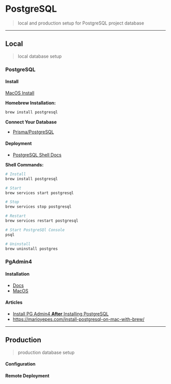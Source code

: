 # PostgreSQL
> local and production setup for PostgreSQL project database

---

## Local
> local database setup

### PostgreSQL

#### Install

[MacOS Install](https://www.postgresql.org/download/macosx/)

**Homebrew Installation:**
```bash
brew install postgresql
```

**Connect Your Database**

- [Prisma/PostgreSQL](https://www.prisma.io/dataguide/postgresql/connecting-to-postgresql-databases)

#### Deployment

- [PostgreSQL Shell Docs](https://www.postgresql.org/docs/current/app-psql.html)

**Shell Commands:**
```bash
# Install
brew install postgresql

# Start
brew services start postgresql

# Stop
brew services stop postgresql

# Restart
brew services restart postgresql

# Start PostgreSQl Console
psql

# Uninstall
brew uninstall postgres
```

### PgAdmin4

#### Installation

- [Docs](https://www.pgadmin.org/docs/pgadmin4/development/index.html)
- [MacOS](https://www.postgresql.org/ftp/pgadmin/pgadmin4/v6.13/macos/)

#### Articles

- [Install PG Admin4 **After** Installing PostgreSQL](https://dev.to/letsbsocial1/installing-pgadmin-only-after-installing-postgresql-with-homebrew-part-2-4k44)
- https://marioyepes.com/install-postgresql-on-mac-with-brew/

---

## Production
> production database setup

#### Configuration

#### Remote Deployment

